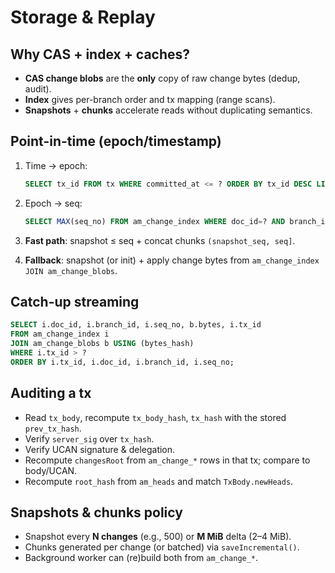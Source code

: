 # Storage & Replay

## Why CAS + index + caches?

- **CAS change blobs** are the **only** copy of raw change bytes (dedup, audit).
- **Index** gives per-branch order and tx mapping (range scans).
- **Snapshots** + **chunks** accelerate reads without duplicating semantics.

## Point-in-time (epoch/timestamp)

1. Time → epoch:

   ```sql
   SELECT tx_id FROM tx WHERE committed_at <= ? ORDER BY tx_id DESC LIMIT 1;
   ```

2. Epoch → seq:

   ```sql
   SELECT MAX(seq_no) FROM am_change_index WHERE doc_id=? AND branch_id=? AND tx_id<=?;
   ```

3. **Fast path**: snapshot ≤ seq + concat chunks `(snapshot_seq, seq]`.
4. **Fallback**: snapshot (or init) + apply change bytes from
   `am_change_index JOIN am_change_blobs`.

## Catch-up streaming

```sql
SELECT i.doc_id, i.branch_id, i.seq_no, b.bytes, i.tx_id
FROM am_change_index i
JOIN am_change_blobs b USING (bytes_hash)
WHERE i.tx_id > ?
ORDER BY i.tx_id, i.doc_id, i.branch_id, i.seq_no;
```

## Auditing a tx

- Read `tx_body`, recompute `tx_body_hash`, `tx_hash` with the stored
  `prev_tx_hash`.
- Verify `server_sig` over `tx_hash`.
- Verify UCAN signature & delegation.
- Recompute `changesRoot` from `am_change_*` rows in that tx; compare to
  body/UCAN.
- Recompute `root_hash` from `am_heads` and match `TxBody.newHeads`.

## Snapshots & chunks policy

- Snapshot every **N changes** (e.g., 500) or **M MiB** delta (2–4 MiB).
- Chunks generated per change (or batched) via `saveIncremental()`.
- Background worker can (re)build both from `am_change_*`.
